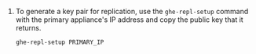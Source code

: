 1. To generate a key pair for replication, use the `ghe-repl-setup` command with the primary appliance's IP address and copy the public key that it returns.

   ```shell
   ghe-repl-setup PRIMARY_IP
   ```
